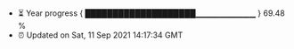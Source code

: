 - ⏳ Year progress { ████████████████████▁▁▁▁▁▁▁▁▁▁ } 69.48 %
- ⏰ Updated on Sat, 11 Sep 2021 14:17:34 GMT

